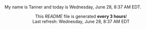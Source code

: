 My name is Tanner and today is Wednesday, June 28, 8:37 AM EDT.

<p align="center">This <i>README</i> file is generated <b>every 3 hours</b>!</br>Last refresh: Wednesday, June 28, 8:37 AM EDT<br /></p>
